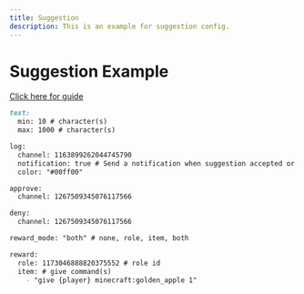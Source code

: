 ```yaml
---
title: Suggestion
description: This is an example for suggestion config.
---
```


# Suggestion Example

[Click here for guide](../../../guides/configuration/systems/suggestion.md)

```markdown
text:
  min: 10 # character(s)
  max: 1000 # character(s)

log:
  channel: 1163899262044745790
  notification: true # Send a notification when suggestion accepted or denied
  color: "#00ff00"

approve:
  channel: 1267509345076117566

deny:
  channel: 1267509345076117566

reward_mode: "both" # none, role, item, both

reward:
  role: 1173046888820375552 # role id
  item: # give command(s)
    - "give {player} minecraft:golden_apple 1"
```